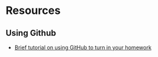 # Resources

## Using Github

* [Brief tutorial on using GitHub to turn in your homework](tutorials/github.html) 
